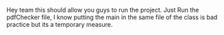 Hey team this should allow you guys to run the project.
Just Run the pdfChecker file, I know putting the main in the same file of the class is bad practice but its a temporary measure.
